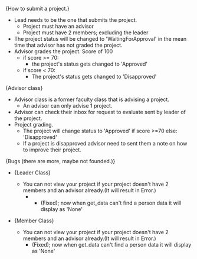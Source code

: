 {How to submit a project.}
- Lead needs to be the one that submits the project. 
  - Project must have an advisor
  - Project must have 2 members; excluding the leader
- The project status will be changed to 'WaitingForApproval' in the mean time that advisor has not graded the project.
- Advisor grades the project. Score of 100
  - if score >= 70: 
    - the project's status gets changed to 'Approved'
  - if score < 70:
    - The project's status gets changed to 'Disapproved'

{Advisor class}
- Advisor class is a former faculty class that is advising a project.
  - An advisor can only advise 1 project.
- Advisor can check their inbox for request to evaluate sent by leader of the project.
- Project grading.
  - The project will change status to 'Approved' if score >=70 else: 'Disapproved'
  - If a project is disapproved advisor need to sent them a note on how to improve their project.

{Bugs (there are more, maybe not founded.)}
- {Leader Class}
  - You can not view your project if your project doesn't have 2 members and an advisor already.(It will result in Error.) 
    - - (Fixed); now when get_data can't find a person data it will display as 'None'

- {Member Class}
  - You can not view your project if your project doesn't have 2 members and an advisor already.(It will result in Error.)
    - (Fixed); now when get_data can't find a person data it will display as 'None'